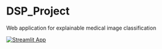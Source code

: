 # DSP_Project
Web application for explainable medical image classification

[![Streamlit App](https://static.streamlit.io/badges/streamlit_badge_black_white.svg)](https://share.streamlit.io/rzepkka/dsp_project/main/app.py)

